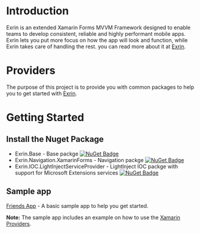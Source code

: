 # Introduction
Exrin is an extended Xamarin Forms MVVM Framework designed to enable teams to develop consistent, reliable and highly performant mobile apps. Exrin lets you put more focus on how the app will look and function, while Exrin takes care of handling the rest.
you can read more about it at [Exrin](https://exrin.net).

# Providers
The purpose of this project is to provide you with common packages to help you to get started with [Exrin](https://exrin.net).

# Getting Started
## Install the Nuget Package
* Exrin.Base - Base packge [![NuGet Badge](https://buildstats.info/nuget/Exrin.Base?includePreReleases=true)](https://www.nuget.org/packages/Exrin.Base)
* Exrin.Navigation.XamarinForms - Navigation packge [![NuGet Badge](https://buildstats.info/nuget/Exrin.Navigation.XamarinForms?includePreReleases=true)](https://www.nuget.org/packages/Exrin.Navigation.XamarinForms)
* Exrin.IOC.LightInjectServiceProvider - LightInject IOC packge with support for Microsoft Extensions services [![NuGet Badge](https://buildstats.info/nuget/Exrin.IOC.LightInjectServiceProvider?includePreReleases=true)](https://www.nuget.org/packages/Exrin.IOC.LightInjectServiceProvider)
## Sample app
[Friends App](../../tree/master/Sample) - A basic sample app to help you get started.

**Note:** The sample app includes an example on how to use the [Xamarin Providers](https://github.com/maximrub/Xamarin).

